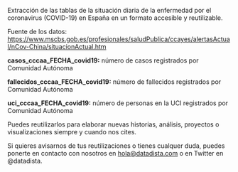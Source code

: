 Extracción de las tablas de la situación diaria de la enfermedad por el coronavirus (COVID-19) en España en un formato accesible y reutilizable.

Fuente de los datos: https://www.mscbs.gob.es/profesionales/saludPublica/ccayes/alertasActual/nCov-China/situacionActual.htm

**casos_cccaa_FECHA_covid19:** número de casos registrados por Comunidad Autónoma

**fallecidos_cccaa_FECHA_covid19:** número de fallecidos registrados por Comunidad Autónoma

**uci_cccaa_FECHA_covid19:** número de personas en la UCI registrados por Comunidad Autónoma

Puedes reutilizarlos para elaborar nuevas historias, análisis, proyectos o visualizaciones siempre y cuando nos cites.

Si quieres avisarnos de tus reutilizaciones o tienes cualquer duda, puedes ponerte en contacto con nosotros en hola@datadista.com o en Twitter en @datadista.
